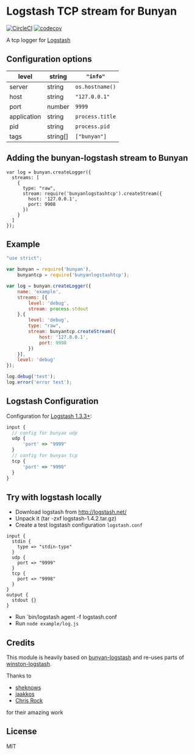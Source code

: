 # Logstash TCP stream for Bunyan

[![CircleCI](https://circleci.com/gh/transcovo/bunyanlogstashtcp.svg?style=shield)](https://circleci.com/gh/transcovo/bunyanlogstashtcp)
[![codecov](https://codecov.io/gh/transcovo/bunyanlogstashtcp/branch/master/graph/badge.svg)](https://codecov.io/gh/transcovo/bunyanlogstashtcp)

A tcp logger for [Logstash](http://logstash.net/docs/1.4.2/inputs/tcp)

## Configuration options

| level       | string   | `"info"`        |
|-------------|----------|-----------------|
| server      | string   | `os.hostname()` |
| host        | string   | `"127.0.0.1"`   |
| port        | number   | `9999`          |
| application | string   | `process.title` |
| pid         | string   | `process.pid`   |
| tags        | string[] | `["bunyan"]`    |

## Adding the bunyan-logstash stream to Bunyan

```
var log = bunyan.createLogger({
  streams: [
    {
      type: "raw",
      stream: require('bunyanlogstashtcp').createStream({
        host: '127.0.0.1',
        port: 9908
      })
    }
  ]
});
```

## Example

```javascript
"use strict";

var bunyan = require('bunyan'),
    bunyantcp = require('bunyanlogstashtcp');

var log = bunyan.createLogger({
    name: 'example',
    streams: [{
        level: 'debug',
        stream: process.stdout
    },{
        level: 'debug',
        type: "raw",
        stream: bunyantcp.createStream({
            host: '127.0.0.1',
            port: 9998
        })
    }],
    level: 'debug'
});

log.debug('test');
log.error('error test');
```

## Logstash Configuration

Configuration for [Logstash 1.3.3+](http://logstash.net/docs/1.4.2/inputs/tcp):

```javascript
input {
  // config for bunyan udp
  udp {
      'port' => "9999"
  }
  // config for bunyan tcp
  tcp {
      'port' => "9998"
  }
}
```

## Try with logstash locally

 - Download logstash from http://logstash.net/
 - Unpack it (tar -zxf logstash-1.4.2.tar.gz)
 - Create a test logstash configuration `logstash.conf`

```code
input {
  stdin { 
    type => "stdin-type"
  }
  udp {
    port => "9999"
  }
  tcp {
    port => "9998"
  }
}
output { 
  stdout {}
}
```

 - Run `bin/logstash agent -f logstash.conf
 - Run `node example/log.js`

## Credits

This module is heavily based on [bunyan-logstash](https://github.com/sheknows/bunyan-logstash) and re-uses parts of [winston-logstash](https://github.com/jaakkos/winston-logstash/blob/master/lib/winston-logstash.js).

Thanks to

- [sheknows](https://github.com/sheknows)
- [jaakkos](https://github.com/jaakkos) 
- [Chris Rock](https://github.com/chris-rock/bunyanlogstashtcp)

for their amazing work

## License

MIT
